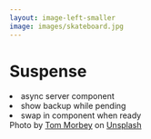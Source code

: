 ```yaml
---
layout: image-left-smaller
image: images/skateboard.jpg
---
```


<h1 class="h1-xs pb-12">Suspense</h1>

<v-clicks>

<li>async server component</li>
<li>show backup while pending</li>
<li>swap in component when ready</li>

</v-clicks>

<Caption>Photo by <a href="https://unsplash.com/@tommorbey?utm_content=creditCopyText&utm_medium=referral&utm_source=unsplash">Tom Morbey</a> on <a href="https://unsplash.com/photos/man-in-white-t-shirt-and-brown-pants-riding-skateboard-on-brown-sand-during-daytime-r1SwcagHVG0?utm_content=creditCopyText&utm_medium=referral&utm_source=unsplash">Unsplash</a></Caption>